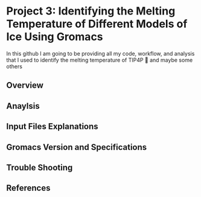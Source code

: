 # Project 3: Identifying the Melting Temperature of Different Models of Ice Using Gromacs
In this github I am going to be providing all my code, workflow, and analysis that I used to identify the melting temperature of TIP4P 🚨 and maybe some others
## Overview
## Anaylsis
## Input Files Explanations
## Gromacs Version and Specifications
## Trouble Shooting
## References
